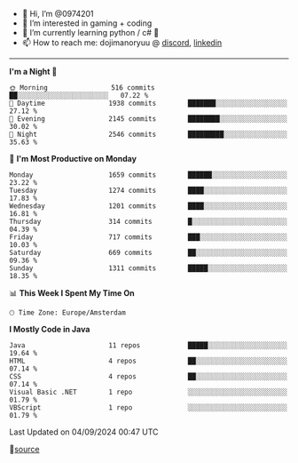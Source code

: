 - 👋 Hi, I’m @0974201
- 👀 I’m interested in gaming + coding
- 🌱 I’m currently learning python / c# 🐍
- 📫 How to reach me: dojimanoryuu @ [discord](https://discord.com "please let me know that you found me on github"), [linkedin](https://www.linkedin.com/in/sonprakiki/)  

<!---
0974201/0974201 is a ✨ special ✨ repository because its `README.md` (this file) appears on your GitHub profile.
You can click the Preview link to take a look at your changes.
--->

----
<!--START_SECTION:waka-->
**I'm a Night 🦉** 

```text
🌞 Morning                516 commits         ██░░░░░░░░░░░░░░░░░░░░░░░   07.22 % 
🌆 Daytime                1938 commits        ███████░░░░░░░░░░░░░░░░░░   27.12 % 
🌃 Evening                2145 commits        ████████░░░░░░░░░░░░░░░░░   30.02 % 
🌙 Night                  2546 commits        █████████░░░░░░░░░░░░░░░░   35.63 % 
```
📅 **I'm Most Productive on Monday** 

```text
Monday                   1659 commits        ██████░░░░░░░░░░░░░░░░░░░   23.22 % 
Tuesday                  1274 commits        ████░░░░░░░░░░░░░░░░░░░░░   17.83 % 
Wednesday                1201 commits        ████░░░░░░░░░░░░░░░░░░░░░   16.81 % 
Thursday                 314 commits         █░░░░░░░░░░░░░░░░░░░░░░░░   04.39 % 
Friday                   717 commits         ███░░░░░░░░░░░░░░░░░░░░░░   10.03 % 
Saturday                 669 commits         ██░░░░░░░░░░░░░░░░░░░░░░░   09.36 % 
Sunday                   1311 commits        █████░░░░░░░░░░░░░░░░░░░░   18.35 % 
```


📊 **This Week I Spent My Time On** 

```text
🕑︎ Time Zone: Europe/Amsterdam
```

**I Mostly Code in Java** 

```text
Java                     11 repos            █████░░░░░░░░░░░░░░░░░░░░   19.64 % 
HTML                     4 repos             ██░░░░░░░░░░░░░░░░░░░░░░░   07.14 % 
CSS                      4 repos             ██░░░░░░░░░░░░░░░░░░░░░░░   07.14 % 
Visual Basic .NET        1 repo              ░░░░░░░░░░░░░░░░░░░░░░░░░   01.79 % 
VBScript                 1 repo              ░░░░░░░░░░░░░░░░░░░░░░░░░   01.79 % 
```




 Last Updated on 04/09/2024 00:47 UTC
<!--END_SECTION:waka-->
🔗[source](https://github.com/anmol098/waka-readme-stats/)
